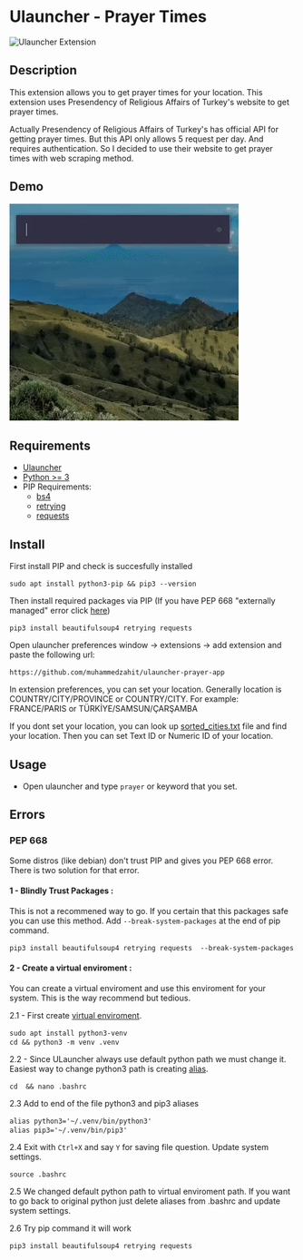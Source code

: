 # Ulauncher - Prayer Times

![Ulauncher Extension](https://img.shields.io/badge/Ulauncher-Extension-green.svg)

## Description

This extension allows you to get prayer times for your location. This extension uses Presendency of Religious Affairs of Turkey's website to get prayer times.

Actually Presendency of Religious Affairs of Turkey's has official API for getting prayer times. But this API only allows 5 request per day. And requires authentication. So I decided to use their website to get prayer times with web scraping method.

## Demo

![demo](video.gif)

## Requirements

- [Ulauncher](https://ulauncher.io/)
- [Python >= 3](https://www.python.org/)
- PIP Requirements:
    - [bs4](https://pypi.org/project/beautifulsoup4/)
    - [retrying](https://pypi.org/project/retrying/)
    - [requests](https://pypi.org/project/requests/)

## Install

First install PIP and check is succesfully installed

```
sudo apt install python3-pip && pip3 --version
```

Then install required packages via PIP (If you have PEP 668 "externally managed" error click [here](#pep-668))

```
pip3 install beautifulsoup4 retrying requests 
```

Open ulauncher preferences window -> extensions -> add extension and paste the following url:

```
https://github.com/muhammedzahit/ulauncher-prayer-app
```

In extension preferences, you can set your location. Generally location is COUNTRY/CITY/PROVINCE or COUNTRY/CITY. For example: FRANCE/PARIS or TÜRKİYE/SAMSUN/ÇARŞAMBA

If you dont set your location, you can look up [sorted_cities.txt](https://github.com/muhammedzahit/ulauncher-prayer-app/blob/main/sorted_cities.txt) file and find your location. Then you can set Text ID or Numeric ID of your location.

## Usage

- Open ulauncher and type `prayer` or keyword that you set.

## Errors

### PEP 668

Some distros (like debian) don't trust PIP and gives you PEP 668 error. There is two solution for that error.

#### 1 - Blindly Trust Packages :

This is not a recommened way to go. If you certain that this packages safe you can use this method. Add `--break-system-packages` at the end of pip command.
```
pip3 install beautifulsoup4 retrying requests  --break-system-packages
```

#### 2 - Create a virtual enviroment :

You can create a virtual enviroment and use this enviroment for your system. This is the way recommend but tedious.

2.1 - First create [virtual enviroment](https://docs.python.org/3/library/venv.html). 
```
sudo apt install python3-venv
cd && python3 -m venv .venv
```

2.2 - Since ULauncher always use default python path we must change it. Easiest way to change python3 path is creating [alias](https://www.baeldung.com/linux/create-alias).
```
cd  && nano .bashrc
```

2.3 Add to end of the file python3 and pip3 aliases
```
alias python3='~/.venv/bin/python3'
alias pip3='~/.venv/bin/pip3'
```

2.4 Exit with `Ctrl+X` and say `Y` for saving file question. Update system settings.
```
source .bashrc
```

2.5 We changed default python path to virtual enviroment path. If you want to go back to original python just delete aliases from .bashrc and update system settings. 

2.6 Try pip command it will work

```
pip3 install beautifulsoup4 retrying requests 
```
